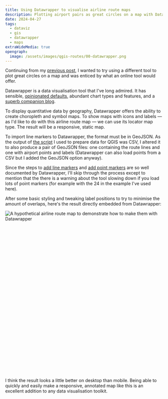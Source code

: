 ```yaml
---
title: Using Datawrapper to visualise airline route maps
description: Plotting airport pairs as great circles on a map with Datawrapper.
date: 2024-04-27
tags:
  - dataviz
  - gis
  - datawrapper
  - maps
extraWideMedia: true
opengraph:
  image: /assets/images/qgis-routes/00-datawrapper.png
---
```


Continuing from my [previous post](./2024-02-07-route-maps-with-qgis.md), I wanted to try using a different tool to plot great circles on a map and was enticed by what an online tool would offer.

Datawrapper is a data visualisation tool that I've long admired. It has sensible,
[opinionated defaults](https://blog.datawrapper.de/dualaxis/), abundant chart types and features, and a
[superb companion blog](https://blog.datawrapper.de/).

To display quantitative data by geography, Datawrapper offers the ability to create choropleth and symbol maps. To show
maps with icons and labels &mdash; as I'd like to do with this airline route map &mdash; we can use its locator map type.
The result will be a responsive, static map.

To import line markers to Datawrapper, the format must be in GeoJSON. As the output of [the script](https://github.com/pwrignall/gclines/) I used to prepare data for QGIS was CSV, I altered it to also produce a pair of GeoJSON files: one containing
the route lines and one with airport points and labels (Datawrapper can also load points from a CSV but I added the
GeoJSON option anyway).

Since the steps to [add line markers](https://academy.datawrapper.de/article/176-how-to-import-area-line-markers)
and [add point markers](https://academy.datawrapper.de/article/179-how-to-import-point-markers) are so well documented
by Datawrapper, I'll skip through the process except to mention that the there is a warning about the tool slowing
down if you load lots of point markers (for example with the 24 in the example I've used here).

After some basic styling and tweaking label positions to try to minimise the amount of overlaps, here's the result
directly embedded from Datawrapper:

<div style="min-height:520px"><script type="text/javascript" defer src="https://datawrapper.dwcdn.net/ug91F/embed.js?v=7" charset="utf-8"></script><noscript><img src="https://datawrapper.dwcdn.net/ug91F/full.png" alt="A hypothetical airline route map to demonstrate how to make them with Datawrapper" /></noscript></div>

I think the result looks a little better on desktop than mobile. Being able to quickly and easily make a responsive,
annotated map like this is an excellent addition to any data visualisation toolkit.